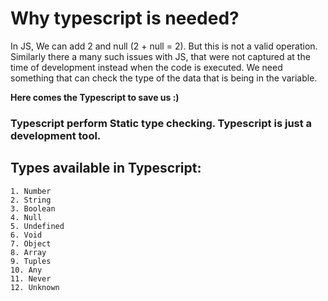 # Why typescript is needed?
  In JS, We can add 2 and null (2 + null = 2).
  But this is not a valid operation. Similarly there a many such issues with JS, that were not captured at the time of development instead when the code is executed.
  We need something that can check the type of the data that is being in the variable.
  
   **Here comes the Typescript to save us :)**

   ### Typescript perform Static type checking. Typescript is just a development tool.

   ## Types available in Typescript:
    1. Number
    2. String
    3. Boolean
    4. Null
    5. Undefined
    6. Void
    7. Object
    8. Array
    9. Tuples
    10. Any
    11. Never
    12. Unknown
